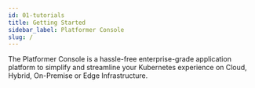 ```yaml
---
id: 01-tutorials
title: Getting Started
sidebar_label: Platformer Console
slug: /
---
```


The Platformer Console is a hassle-free enterprise-grade application platform to simplify and streamline your Kubernetes experience on Cloud, Hybrid, On-Premise or Edge Infrastructure.
